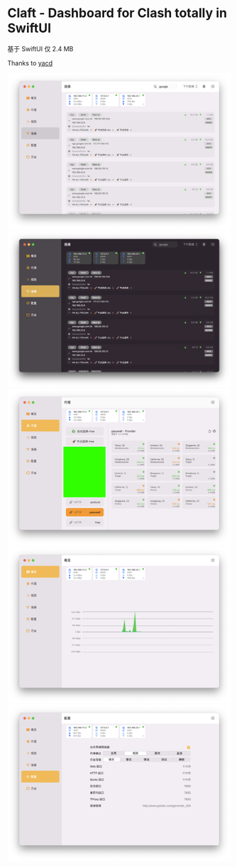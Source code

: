 # Claft - Dashboard for Clash totally in SwiftUI

基于 SwiftUI 仅 2.4 MB

Thanks to [yacd](https://github.com/haishanh/yacd)

![](connections.light.png)
![](connections.dark.png)
![](proxies_o.png)
![](global.png)
![](config.png)
